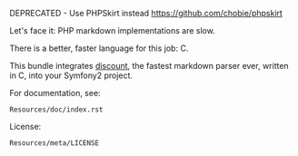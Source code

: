 DEPRECATED - Use PHPSkirt instead https://github.com/chobie/phpskirt

Let's face it: PHP markdown implementations are slow.

There is a better, faster language for this job: C.

This bundle integrates [discount](http://github.com/Orc/discount),
the fastest markdown parser ever, written in C, into your Symfony2 project.

For documentation, see:

    Resources/doc/index.rst

License:
    
    Resources/meta/LICENSE
